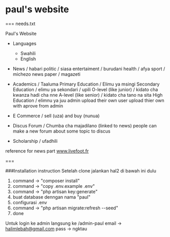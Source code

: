 # paul's website

===
needs.txt

Paul's Website
- Languages
	- Swahili
	- English

- News / habari
	politic	/ siasa
	entertaiment / burudani
	health / afya
	sport / michezo
	news paper / magazeti


- Academics / Taaluma
	Primary Education / Elimu ya msingi
	Secondary Education / elimu ya sekondari / upili
		O-level (like junior) / kidato cha kwanza hadi cha nne
		A-level (like senior) / kidato cha tano na sita
	High Education / elimnu ya juu
		admin upload their own
		user upload thier own with aprove from admin

- E Commerce /
	sell (uza) and buy (nunua)

- Discus Forum / Chumba cha majadilano (linked to news)
	people can make a new forum about some topic to discus

- Scholarship / ufadhili


reference for news part
	www.livefoot.fr

===

###Installation instruction
Setelah clone jalankan hal2 di bawah ini dulu
1. command -> "composer install"
2. command -> "copy .env.example .env"
3. command -> "php artisan key:generate"
4. buat database denngan nama "paul"
5. configurasi .env
6. command -> "php artisan migrate:refresh --seed"
7. done

Untuk login ke admin langsung ke /admin-paul
email -> halimlebah@gmail.com
pass -> ngktau

